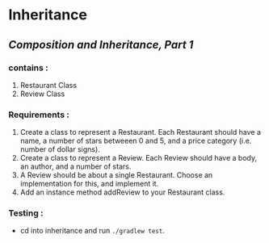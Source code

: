 # Inheritance 

## *Composition and Inheritance, Part 1*

### contains :

1. Restaurant Class 
2. Review Class 

### Requirements : 

1. Create a class to represent a Restaurant. Each Restaurant should have a name, a number of stars betweeen 0 and 5, and a price category (i.e. number of dollar signs).
2. Create a class to represent a Review. Each Review should have a body, an author, and a number of stars.
3. A Review should be about a single Restaurant. Choose an implementation for this, and implement it.
4. Add an instance method addReview to your Restaurant class.

### Testing :

* cd into inheritance and run `./gradlew test`.
